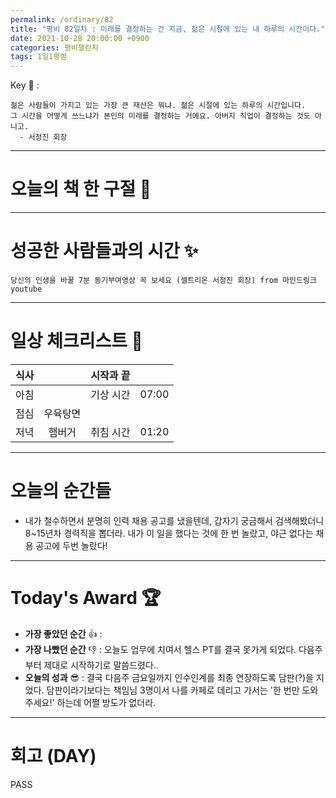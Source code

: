 ```yaml
---
permalink: /ordinary/82
title: "평비 82일차 : 미래를 결정하는 건 지금, 젊은 시절에 있는 내 하루의 시간이다."
date: 2021-10-28 20:00:00 +0900
categories: 평비챌린지
tags: 1일1평범
---  
```

Key 🔑 : 
```
젊은 사람들이 가지고 있는 가장 큰 재산은 뭐냐. 젊은 시절에 있는 하루의 시간입니다.
그 시간을 어떻게 쓰느냐가 본인의 미래를 결정하는 거에요. 아버지 직업이 결정하는 것도 아니고.
  - 서정진 회장
```

---
# 오늘의 책 한 구절 📕


---
# 성공한 사람들과의 시간 ✨
`당신의 인생을 바꿀 7분 동기부여영상 꼭 보세요 (셀트리온 서정진 회장) from 마인드링크 youtube`  

---
# 일상 체크리스트 📃

| 식사 |  | 시작과 끝 |  |
|:----:|:----:|:----:|:----:|
| 아침 |  | 기상 시간 | 07:00 |
| 점심 | 우육탕면 |  |  |
| 저녁 | 햄버거 | 취침 시간 | 01:20 |

---
# 오늘의 순간들
- 내가 철수하면서 분명히 인력 채용 공고를 냈을텐데, 갑자기 궁금해서 검색해봤더니 8~15년차 경력직을 뽑더라. 내가 이 일을 했다는 것에 한 번 놀랐고, 야근 없다는 채용 공고에 두번 놀랐다!

---
# Today's Award 🏆
- **가장 좋았던 순간** 👍 : 
- **가장 나빴던 순간** 👎 : 오늘도 업무에 치여서 헬스 PT를 결국 못가게 되었다. 다음주부터 제대로 시작하기로 말씀드렸다..
- **오늘의 성과** 😎 : 결국 다음주 금요일까지 인수인계를 최종 연장하도록 담판(?)을 지었다. 담판이라기보다는 책임님 3명이서 나를 카페로 데리고 가서는 '한 번만 도와주세요!' 하는데 어쩔 방도가 없더라.

---
# 회고 (DAY)
PASS